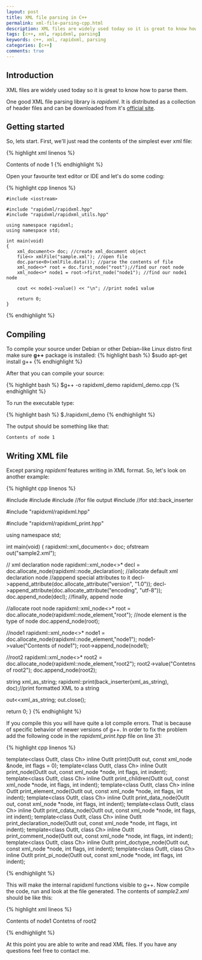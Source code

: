 ```yaml
---
layout: post
title: XML file parsing in C++
permalink: xml-file-parsing-cpp.html
description: XML files are widely used today so it is great to know how to parse them. One good XML file parsing library is rapidxml. It is distributed as a collection of header files and can be downloaded from it's official site.
tags: [c++, xml, rapidxml, parsing]
keywords: c++, xml, rapidxml, parsing
categories: [c++]
comments: true
---
```


## Introduction

XML files are widely used today so it is great to know how to parse them.

One good XML file parsing library is *rapidxml*.
It is distributed as a collection of header files and can be downloaded from it's [official site](http://rapidxml.sourceforge.net/).

## Getting started

So, lets start. First, we'll just read the contents of the simplest ever xml file:

{% highlight xml linenos %}
<?xml version="1.0" encoding="utf-8"?>
<root>
    <node1>
        Contents of node 1
    </node1>
</root>
{% endhighlight %}

Open your favourite text editor or IDE and let's do some coding:

{% highlight cpp linenos %}

    #include <iostream>

    #include "rapidxml/rapidxml.hpp"
    #include "rapidxml/rapidxml_utils.hpp"

    using namespace rapidxml;
    using namespace std;

    int main(void)
    {
        xml_document<> doc; //create xml_document object
        file<> xmlFile("sample.xml"); //open file
        doc.parse<0>(xmlFile.data()); //parse the contents of file
        xml_node<>* root = doc.first_node("root");//find our root node
        xml_node<>* node1 = root->first_node("node1"); //find our node1 node

        cout << node1->value() << "\n"; //print node1 value

        return 0;
    }
{% endhighlight %}

## Compiling

To compile your source under Debian or other Debian-like Linux distro first make sure __g++__ package is installed:
{% highlight bash %}
$sudo apt-get install g++
{% endhighlight %}

After that you can compile your source:

{% highlight bash %}
$g++ -o rapidxml_demo rapidxml_demo.cpp
{% endhighlight %}

To run the executable type:

{% highlight bash %}
$./rapidxml_demo
{% endhighlight %}

The output should be something like that:

    Contents of node 1

## Writing XML file


Except parsing *rapidxml*  features writing in XML format. So, let's look on another example:

{% highlight cpp linenos %}

#include <string>
#include <iostream>
#include <fstream> //for file output
#include <iterator>//for std::back_inserter

#include "rapidxml/rapidxml.hpp"

#include "rapidxml/rapidxml_print.hpp"


using namespace std;


int main(void)
{
 rapidxml::xml_document<> doc;
 ofstream out("sample2.xml");

 // xml declaration node
 rapidxml::xml_node<>* decl = doc.allocate_node(rapidxml::node_declaration); //allocate default xml declaration node
 //apppend special attributes to it
 decl->append_attribute(doc.allocate_attribute("version", "1.0"));
 decl->append_attribute(doc.allocate_attribute("encoding", "utf-8"));
 doc.append_node(decl); //finally, append node

 //allocate root node
 rapidxml::xml_node<>* root = doc.allocate_node(rapidxml::node_element,"root"); //node element is the type of node
 doc.append_node(root);


 //node1
 rapidxml::xml_node<>* node1 = doc.allocate_node(rapidxml::node_element,"node1");
 node1->value("Contents of node1");
 root->append_node(node1);

 //root2
 rapidxml::xml_node<>* root2 = doc.allocate_node(rapidxml::node_element,"root2");
 root2->value("Contetns of root2");
 doc.append_node(root2);


 string xml_as_string;
 rapidxml::print(back_inserter(xml_as_string), doc);//print formatted XML to a string

 out<<xml_as_string;
 out.close();

 return 0;
}
{% endhighlight %}

If you compile this you will have quite a lot compile errors.
That is because of specific behavior of newer versions of g++.
In order to fix the problem add the following code in the *rapidxml_print.hpp* file on line 31:

{% highlight cpp linenos %}

 template<class OutIt, class Ch>
 inline OutIt print(OutIt out, const xml_node<Ch> &amp;node, int flags = 0);
 template<class OutIt, class Ch>
 inline OutIt print_node(OutIt out, const xml_node<Ch> *node, int flags, int indent);
 template<class OutIt, class Ch>
 inline OutIt print_children(OutIt out, const xml_node<Ch> *node, int flags, int indent);
 template<class OutIt, class Ch>
 inline OutIt print_element_node(OutIt out, const xml_node<Ch> *node, int flags, int indent);
 template<class OutIt, class Ch>
 inline OutIt print_data_node(OutIt out, const xml_node<Ch> *node, int flags, int indent);
 template<class OutIt, class Ch>
 inline OutIt print_cdata_node(OutIt out, const xml_node<Ch> *node, int flags, int indent);
 template<class OutIt, class Ch>
 inline OutIt print_declaration_node(OutIt out, const xml_node<Ch> *node, int flags, int indent);
 template<class OutIt, class Ch>
 inline OutIt print_comment_node(OutIt out, const xml_node<Ch> *node, int flags, int indent);
 template<class OutIt, class Ch>
 inline OutIt print_doctype_node(OutIt out, const xml_node<Ch> *node, int flags, int indent);
 template<class OutIt, class Ch>
 inline OutIt print_pi_node(OutIt out, const xml_node<Ch> *node, int flags, int indent);

{% endhighlight %}

This will make the internal rapidxml functions visible to g++.
Now compile the code, run and look at the file generated.
The contents of *sample2.xml* should be like this:

{% highlight xml lineos %}

<?xml version="1.0" encoding="utf-8"?>
<root>
<node1>Contents of node1</node1>
</root>
<root2>Contetns of root2</root2>

{% endhighlight %}

At this point you are able to write and read XML files.
If you have any questions feel free to contact me.
